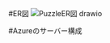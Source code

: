 
#ER図
![PuzzleER図 drawio](https://github.com/user-attachments/assets/2460f2bf-e3e2-4f52-a763-79a69db293dd)



#Azureのサーバー構成

